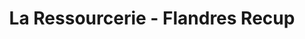 ---
title: "La Ressourcerie - Flandres Recup"
url: /hazebrouck/la-ressourcerie-flandres-recup/
shop: vêtements
---